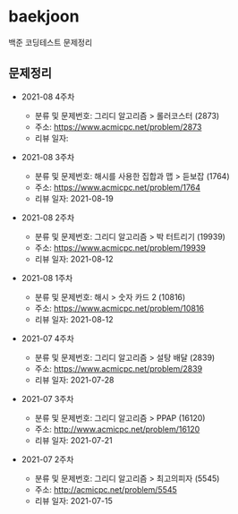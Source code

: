 # baekjoon

백준 코딩테스트 문제정리

## 문제정리
-   2021-08 4주차
    -   분류 및 문제번호: 그리디 알고리즘 > 롤러코스터 (2873)
    -   주소: https://www.acmicpc.net/problem/2873
    -   리뷰 일자: 

-   2021-08 3주차
    -   분류 및 문제번호: 해시를 사용한 집합과 맵 > 듣보잡 (1764)
    -   주소: https://www.acmicpc.net/problem/1764
    -   리뷰 일자: 2021-08-19

-   2021-08 2주차
    -   분류 및 문제번호: 그리디 알고리즘 > 박 터트리기 (19939)
    -   주소: https://www.acmicpc.net/problem/19939
    -   리뷰 일자: 2021-08-12

-   2021-08 1주차
    -   분류 및 문제번호: 해시 > 숫자 카드 2 (10816)
    -   주소: https://www.acmicpc.net/problem/10816
    -   리뷰 일자: 2021-08-12

-   2021-07 4주차
    -   분류 및 문제번호: 그리디 알고리즘 > 설탕 배달 (2839)
    -   주소: https://www.acmicpc.net/problem/2839
    -   리뷰 일자: 2021-07-28

-   2021-07 3주차
    -   분류 및 문제번호: 그리디 알고리즘 > PPAP (16120)
    -   주소: http://www.acmicpc.net/problem/16120
    -   리뷰 일자: 2021-07-21

-   2021-07 2주차
    -   분류 및 문제번호: 그리디 알고리즘 > 최고의피자 (5545)
    -   주소: http://acmicpc.net/problem/5545
    -   리뷰 일자: 2021-07-15
